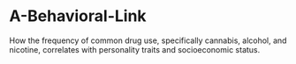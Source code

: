 # A-Behavioral-Link
How the frequency of common drug use, specifically cannabis, alcohol, and nicotine, correlates with personality traits and socioeconomic status.
